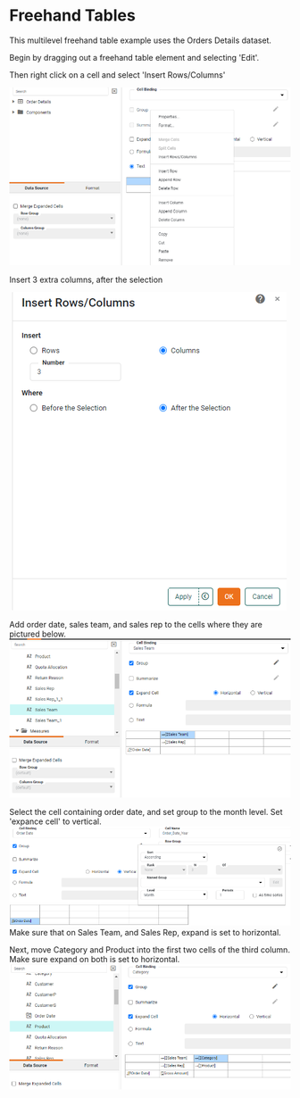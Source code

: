 # Freehand Tables
This multilevel freehand table example uses the Orders Details dataset.

Begin by dragging out a freehand table element and selecting 'Edit'.

Then right click on a cell and select 'Insert Rows/Columns'

![](screenshots/insert-rows-columns.PNG)


Insert 3 extra columns, after the selection

![](screenshots/insert-extra-rows-columns.PNG)



Add order date, sales team, and sales rep to the cells where they are pictured below.
![](screenshots/add-sales-team.PNG)



Select the cell containing order date, and set group to the month level. Set 'expance cell' to vertical.
![](screenshots/set-grouping-to-by-month.PNG)
Make sure that on Sales Team, and Sales Rep, expand is set to horizontal.



Next, move Category and Product into the first two cells of the third column. Make sure expand on both is set to horizontal.
![](screenshots/move-in-category-and-product.PNG)


